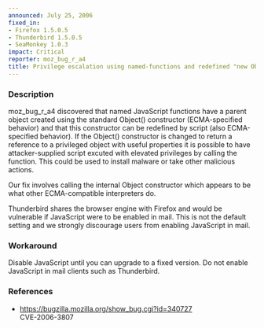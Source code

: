 ```yaml
---
announced: July 25, 2006
fixed_in:
- Firefox 1.5.0.5
- Thunderbird 1.5.0.5
- SeaMonkey 1.0.3
impact: Critical
reporter: moz_bug_r_a4
title: Privilege escalation using named-functions and redefined "new Object()"
---
```


<h3>Description</h3>

<p>moz_bug_r_a4 discovered that named JavaScript functions have a parent object
created using the standard Object() constructor (ECMA-specified behavior)
and that this constructor can be redefined by script (also ECMA-specified
behavior). If the Object() constructor is changed to return a reference
to a privileged object with useful properties it is possible to have
attacker-supplied script excuted with elevated privileges by calling
the function. This could be used to install malware or take other malicious 
actions.</p>

<p>Our fix involves calling the internal Object constructor which
appears to be what other ECMA-compatible interpreters do.</p>

<p class="note">Thunderbird shares the browser engine with Firefox
and would be vulnerable if JavaScript were to be enabled in mail. This is not
the default setting and we strongly discourage users from enabling
JavaScript in mail.</p>

<h3>Workaround</h3>

<p>Disable JavaScript until you can upgrade to a fixed version. Do not enable
JavaScript in mail clients such as Thunderbird.</p>

<h3>References</h3>

<ul>
<li><a href="https://bugzilla.mozilla.org/show_bug.cgi?id=340727">
https://bugzilla.mozilla.org/show_bug.cgi?id=340727</a><br/>
CVE-2006-3807</li>
</ul>



